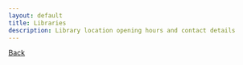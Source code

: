 ```yaml
---
layout: default
title: Libraries
description: Library location opening hours and contact details
---
```



[Back](./)